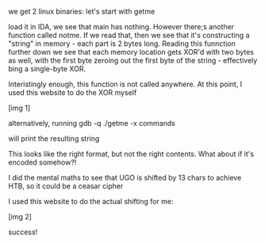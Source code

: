 
we get 2 linux binaries: let's start with getme

load it in IDA, we see that main has nothing. 
However there;s another function called notme. If we read that, then we see that it's constructing a "string" in memory - each part is 2 bytes long. Reading this funnction further down we see that each memory location gets XOR'd with two bytes as well, with the first byte zeroing out the first byte of the string - effectively bing a single-byte XOR.

Interistingly enough, this function is not called anywhere. At this point, I used this website to do the XOR myself

[img 1]


alternatively, running gdb -q ./getme -x commands

will print the resulting string

This looks like the right format, but not the right contents. What about if it's encoded somehow?!

I did the mental maths to see that UGO is shifted by 13 chars to achieve HTB, so it could be a ceasar cipher

I used this website to do the actual shifting for me:

[img 2]

success!
